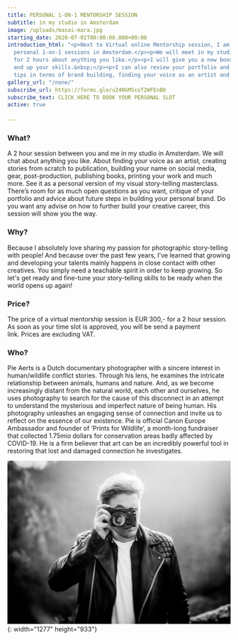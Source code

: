 ```yaml
---
title: PERSONAL 1-ON-1 MENTORSHIP SESSION
subtitle: in my studio in Amsterdam
image: /uploads/masai-mara.jpg
starting_date: 2020-07-01T00:00:00.000+00:00
introduction_html: "<p>Next to Virtual online Mentorship session, I am now also offering
  personal 1-on-1 sessions in Amsterdam.</p><p>We will meet in my studio and chat
  for 2 hours about anything you like.</p><p>I will give you a new boost in creativity
  and up your skills.&nbsp;</p><p>I can also review your portfolio and give you personal
  tips in terms of brand building, finding your voice as an artist and social media.&nbsp;</p>"
gallery_url: "/none/"
subscribe_url: https://forms.gle/u24NkMScoT2WFEnB8
subscribe_text: CLICK HERE TO BOOK YOUR PERSONAL SLOT
active: true

---
```

### What?

A 2 hour session between you and me in my studio in Amsterdam. We will chat about anything you like. About finding your voice as an artist, creating stories from scratch to publication, building your name on social media, gear, post-production, publishing books, printing your work and much more. See it as a personal version of my visual story-telling masterclass. There’s room for as much open questions as you want, critique of your portfolio and advice about future steps in building your personal brand. Do you want any advise on how to further build your creative career, this session will show you the way.

### Why?

Because I absolutely love sharing my passion for photographic story-telling with people! And because over the past few years, I've learned that growing and developing your talents mainly happens in close contact with other creatives. You simply need a teachable spirit in order to keep growing. So let's get ready and fine-tune your story-telling skills to be ready when the world opens up again!

### Price?

The price of a virtual mentorship session is EUR 300,- for a 2 hour session. As soon as your time slot is approved, you will be send a payment link. Prices are excluding VAT.

### Who?

Pie Aerts is a Dutch documentary photographer with a sincere interest in human/wildlife conflict stories. Through his lens, he examines the intricate relationship between animals, humans and nature. And, as we become increasingly distant from the natural world, each other and ourselves, he uses photography to search for the cause of this disconnect in an attempt to understand the mysterious and imperfect nature of being human. His photography unleashes an engaging sense of connection and invite us to reflect on the essence of our existence. Pie is official Canon Europe Ambassador and founder of ‘Prints for Wildlife’, a month-long fundraiser that collected 1.75mio dollars for conservation areas badly affected by COVID-19. He is a firm believer that art can be an incredibly powerful tool in restoring that lost and damaged connection he investigates.

![](/uploads/0h3a6324-copy-5-3.JPG){: width="1277" height="933"}